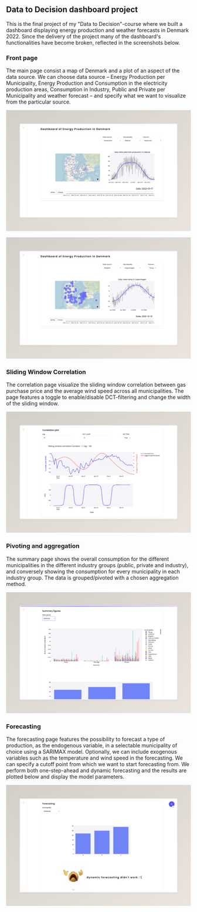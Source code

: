 ## Data to Decision dashboard project

This is the final project of my "Data to Decision"-course where we built a
dashboard displaying energy production and weather forecasts in Denmark 2022.
Since the delivery of the project many of the dashboard's functionalities have
become broken, reflected in the screenshots below.

### Front page

The main page consist a map of Denmark and a plot of an aspect of the data
source. We can choose data source – Energy Production per Municipality,
Energy Production and Consumption in the electricity production areas,
Consumption in Industry, Public and Private per Municipality and weather
forecast – and specify what we want to visualize from the particular
source.

![[mainpage_1]](imgs/homepage_1.jpeg)

![[mainpage_2]](imgs/homepage_2.jpeg)

### Sliding Window Correlation

The correlation page visualize the sliding window correlation between gas
purchase price and the average wind speed across all municipalities. The
page features a toggle to enable/disable DCT-filtering and change the width of
the sliding window.

![[correlation]](imgs/dct_swc_correlation.jpeg)

### Pivoting and aggregation

The summary page shows the overall consumption for the different municipalities
in the different industry groups (public, private and industry), and conversely
showing the consumption for every municipality in each industry group.
The data is grouped/pivoted with a chosen aggregation method.

![[summary]](imgs/summary_page_broken.jpeg)

### Forecasting

The forecasting page features the possibility to forecast a type of production,
as the endogenous variable, in a selectable municipality of choice using a
SARIMAX model. Optionally, we can include exogenous variables such as the
temperature and wind speed in the forecasting. We can specify a cutoff point
from which we want to start forecasting from. We perform both one-step-ahead and
dynamic forecasting and the results are plotted below and display the model
parameters.

![[forecasting]](imgs/broken_forecasting.jpeg)
